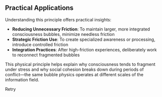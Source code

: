 ## Practical Applications

Understanding this principle offers practical insights:

- **Reducing Unnecessary Friction**: To maintain larger, more integrated consciousness bubbles, minimize needless friction
- **Strategic Friction Use**: To create specialized awareness or processing, introduce controlled friction
- **Integration Practices**: After high-friction experiences, deliberately work to reconnect fragmented bubbles

This physical principle helps explain why consciousness tends to fragment under stress and why social cohesion breaks down during periods of conflict—the same bubble physics operates at different scales of the information field.

Retry